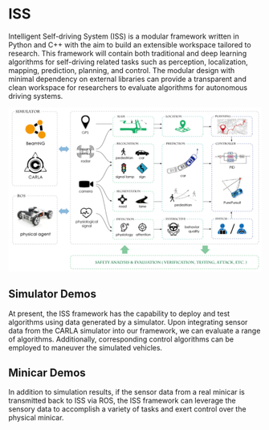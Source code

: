 # ISS

Intelligent Self-driving System (ISS) is a modular framework written in Python and C++ with the aim to build an extensible workspace tailored to research. This framework will contain both traditional and deep learning algorithms for self-driving related tasks such as perception, localization, mapping, prediction, planning, and control. The modular design with minimal dependency on external libraries can provide a transparent and clean workspace for researchers to evaluate algorithms for autonomous driving systems.

![ISS Architecture](assets/ISS_Framework.png)

## Simulator Demos
At present, the ISS framework has the capability to deploy and test algorithms using data generated by a simulator. Upon integrating sensor data from the CARLA simulator into our framework, we can evaluate a range of algorithms. Additionally, corresponding control algorithms can be employed to maneuver the simulated vehicles. 

## Minicar Demos
In addition to simulation results, if the sensor data from a real minicar is transmitted back to ISS via ROS, the ISS framework can leverage the sensory data to accomplish a variety of tasks and exert control over the physical minicar.

<!-- ## Our Works

Currently, we have leveraged components of the ISS for various tasks, including scene construction, autonomous driving safety verification, and adversarial attacks on perception models.

<video width="640" height="360" controls>
  <source src="assets/LeftCutInSmall.mp4" type="video/mp4">
</video>
{: .center-image }
A simple left cut-in scenario built
{: .text-center} -->